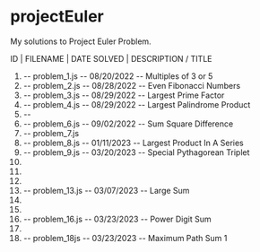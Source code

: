 # projectEuler

My solutions to Project Euler Problem. 

ID | FILENAME | DATE SOLVED | DESCRIPTION / TITLE

1. -- problem_1.js -- 08/20/2022 -- Multiples of 3 or 5  
2. -- problem_2.js -- 08/28/2022 -- Even Fibonacci Numbers 
3. -- problem_3.js -- 08/29/2022 -- Largest Prime Factor
4. -- problem_4.js -- 08/29/2022 -- Largest Palindrome Product
5. --
6. -- problem_6.js -- 09/02/2022 -- Sum Square Difference
7. -- problem_7.js 
8. -- problem_8.js -- 01/11/2023 -- Largest Product In A Series
9. -- problem_9.js -- 03/20/2023 -- Special Pythagorean Triplet
10. 
11. 
12. 
13. -- problem_13.js -- 03/07/2023 -- Large Sum
14. 
15. 
16. -- problem_16.js -- 03/23/2023 -- Power Digit Sum
17. 
18. -- problem_18js -- 03/23/2023 -- Maximum Path Sum 1
